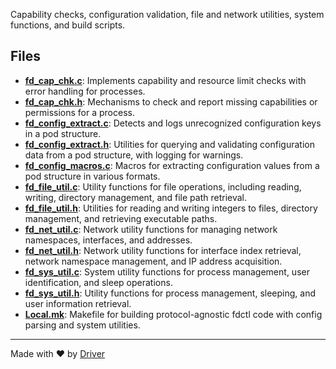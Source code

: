 <!--------------------------------------------------------------------------------->
<!-- IMPORTANT: This file is auto-generated by Driver (https://driver.ai). -------->
<!-- Manual edits may be overwritten on future commits. --------------------------->
<!--------------------------------------------------------------------------------->

Capability checks, configuration validation, file and network utilities, system functions, and build scripts.


## Files
- **[fd_cap_chk.c](fd_cap_chk.c.md)**: Implements capability and resource limit checks with error handling for processes.
- **[fd_cap_chk.h](fd_cap_chk.h.md)**: Mechanisms to check and report missing capabilities or permissions for a process.
- **[fd_config_extract.c](fd_config_extract.c.md)**: Detects and logs unrecognized configuration keys in a pod structure.
- **[fd_config_extract.h](fd_config_extract.h.md)**: Utilities for querying and validating configuration data from a pod structure, with logging for warnings.
- **[fd_config_macros.c](fd_config_macros.c.md)**: Macros for extracting configuration values from a pod structure in various formats.
- **[fd_file_util.c](fd_file_util.c.md)**: Utility functions for file operations, including reading, writing, directory management, and file path retrieval.
- **[fd_file_util.h](fd_file_util.h.md)**: Utilities for reading and writing integers to files, directory management, and retrieving executable paths.
- **[fd_net_util.c](fd_net_util.c.md)**: Network utility functions for managing network namespaces, interfaces, and addresses.
- **[fd_net_util.h](fd_net_util.h.md)**: Network utility functions for interface index retrieval, network namespace management, and IP address acquisition.
- **[fd_sys_util.c](fd_sys_util.c.md)**: System utility functions for process management, user identification, and sleep operations.
- **[fd_sys_util.h](fd_sys_util.h.md)**: Utility functions for process management, sleeping, and user information retrieval.
- **[Local.mk](Local.mk.md)**: Makefile for building protocol-agnostic fdctl code with config parsing and system utilities.

---
Made with ❤️ by [Driver](https://www.driver.ai/)